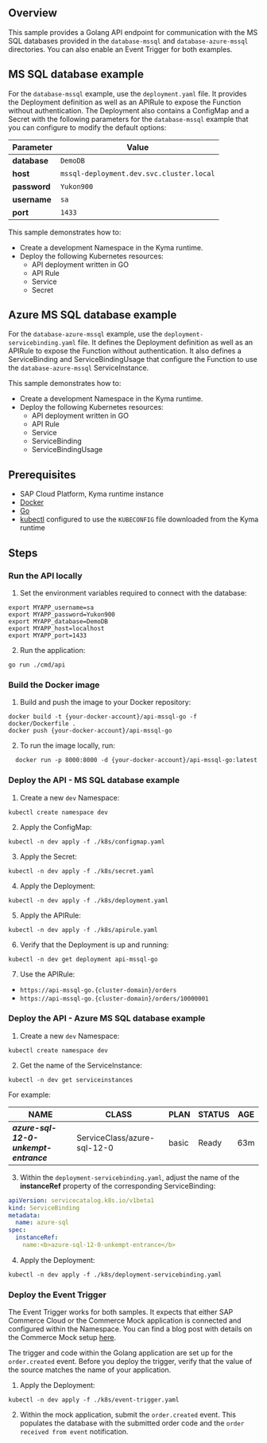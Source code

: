 ## Overview

This sample provides a Golang API endpoint for communication with the MS SQL databases provided in the `database-mssql` and `database-azure-mssql` directories. You can also enable an Event Trigger for both examples.

## MS SQL database example

For the `database-mssql` example, use the `deployment.yaml` file. It provides the Deployment definition as well as an APIRule to expose the Function without authentication. The Deployment also contains a ConfigMap and a Secret with the following parameters for the `database-mssql` example that you can configure to modify the default options:

| Parameter     | Value                                  |
| -------- | -------------------------------------- |
| **database** | `DemoDB`                                 |
| **host**     | `mssql-deployment.dev.svc.cluster.local` |
| **password** | `Yukon900`                               |
| **username** | `sa`                                     |
| **port**     | `1433`                                   |

This sample demonstrates how to:

- Create a development Namespace in the Kyma runtime.
- Deploy the following Kubernetes resources:
  - API deployment written in GO
  - API Rule
  - Service
  - Secret

## Azure MS SQL database example

For the `database-azure-mssql` example, use the `deployment-servicebinding.yaml` file. It defines the Deployment definition as well as an APIRule to expose the Function without authentication. It also defines a ServiceBinding and ServiceBindingUsage that configure the Function to use the `database-azure-mssql` ServiceInstance.

This sample demonstrates how to:

- Create a development Namespace in the Kyma runtime.
- Deploy the following Kubernetes resources:
  - API deployment written in GO
  - API Rule
  - Service
  - ServiceBinding
  - ServiceBindingUsage


## Prerequisites

- SAP Cloud Platform, Kyma runtime instance
- [Docker](https://www.docker.com/)
- [Go](https://golang.org/doc/install)
- [kubectl](https://kubernetes.io/docs/tasks/tools/install-kubectl/) configured to use the `KUBECONFIG` file downloaded from the Kyma runtime

## Steps

### Run the API locally

1. Set the environment variables required to connect with the database:

```shell script
export MYAPP_username=sa
export MYAPP_password=Yukon900
export MYAPP_database=DemoDB
export MYAPP_host=localhost
export MYAPP_port=1433
```

2. Run the application:

```shell script
go run ./cmd/api
```

### Build the Docker image

1. Build and push the image to your Docker repository:

```shell script
docker build -t {your-docker-account}/api-mssql-go -f docker/Dockerfile .
docker push {your-docker-account}/api-mssql-go
```

2. To run the image locally, run:

```shell script
  docker run -p 8000:8000 -d {your-docker-account}/api-mssql-go:latest
```

### Deploy the API - MS SQL database example

1. Create a new `dev` Namespace:

```shell script
kubectl create namespace dev
```

2. Apply the ConfigMap:

```shell script
kubectl -n dev apply -f ./k8s/configmap.yaml
```

3. Apply the Secret:

```shell script
kubectl -n dev apply -f ./k8s/secret.yaml
```

4. Apply the Deployment:

```shell script
kubectl -n dev apply -f ./k8s/deployment.yaml
```

5. Apply the APIRule:

```shell script
kubectl -n dev apply -f ./k8s/apirule.yaml
```

6. Verify that the Deployment is up and running:

```shell script
kubectl -n dev get deployment api-mssql-go
```

7. Use the APIRule:
  - `https://api-mssql-go.{cluster-domain}/orders`
  - `https://api-mssql-go.{cluster-domain}/orders/10000001`


### Deploy the API - Azure MS SQL database example

1. Create a new `dev` Namespace:

```shell script
kubectl create namespace dev
```

2. Get the name of the ServiceInstance:

```shell script
kubectl -n dev get serviceinstances
```

For example:

| NAME                                  | CLASS                       | PLAN  | STATUS | AGE |
| ------------------------------------- | --------------------------- | ----- | ------ | --- |
| ***azure-sql-12-0-unkempt-entrance*** | ServiceClass/azure-sql-12-0 | basic | Ready  | 63m |


3. Within the `deployment-servicebinding.yaml`, adjust the name of the **instanceRef** property of the corresponding ServiceBinding:  

```yaml
apiVersion: servicecatalog.k8s.io/v1beta1
kind: ServiceBinding
metadata:
  name: azure-sql
spec:
  instanceRef:
    name:<b>azure-sql-12-0-unkempt-entrance</b>
```

4. Apply the Deployment:

```shell script
kubectl -n dev apply -f ./k8s/deployment-servicebinding.yaml
```

### Deploy the Event Trigger

The Event Trigger works for both samples. It expects that either SAP Commerce Cloud or the Commerce Mock application is connected and configured within the Namespace. You can find a blog post with details on the Commerce Mock setup [here](https://blogs.sap.com/2020/06/17/sap-cloud-platform-extension-factory-kyma-runtime-commerce-mock-events-and-apis/).

The trigger and code within the Golang application are set up for the `order.created` event. Before you deploy the trigger, verify that the value of the source matches the name of your application.  

1. Apply the Deployment:

```shell script
kubectl -n dev apply -f ./k8s/event-trigger.yaml
```
2. Within the mock application, submit the `order.created` event. This populates the database with the submitted order code and the `order received from event` notification.
